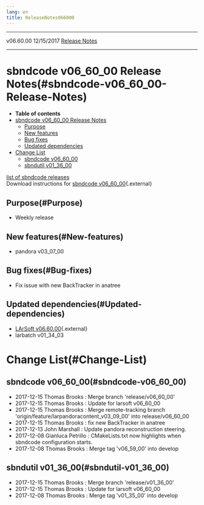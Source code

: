 ```yaml
---
lang: en
title: ReleaseNotes066000
---
```


  ----------- ------------ -- -- ------------------------------------------------------
  v06.60.00   12/15/2017         [Release Notes](ReleaseNotes066000.html)
  ----------- ------------ -- -- ------------------------------------------------------



sbndcode v06\_60\_00 Release Notes(#sbndcode-v06_60_00-Release-Notes)
======================================================================================

-   **Table of contents**
-   [sbndcode v06\_60\_00 Release
    Notes](#sbndcode-v06_60_00-Release-Notes)
    -   [Purpose](#Purpose)
    -   [New features](#New-features)
    -   [Bug fixes](#Bug-fixes)
    -   [Updated dependencies](#Updated-dependencies)
-   [Change List](#Change-List)
    -   [sbndcode v06\_60\_00](#sbndcode-v06_60_00)
    -   [sbndutil v01\_36\_00](#sbndutil-v01_36_00)

[list of sbndcode
releases](List_of_SBND_code_releases.html)\
Download instructions for [sbndcode
v06\_60\_00](http://scisoft.fnal.gov/scisoft/bundles/sbnd/v06_60_00/sbndcode-v06_60_00.html){.external}



Purpose(#Purpose)
----------------------------------

-   Weekly release



New features(#New-features)
--------------------------------------------

-   pandora v03\_07\_00



Bug fixes(#Bug-fixes)
--------------------------------------

-   Fix issue with new BackTracker in anatree



Updated dependencies(#Updated-dependencies)
------------------------------------------------------------

-   [LArSoft
    v06.60.00](https://cdcvs.fnal.gov/redmine/projects/larsoft/wiki/ReleaseNotes066000){.external}
-   larbatch v01\_34\_03



Change List(#Change-List)
==========================================



sbndcode v06\_60\_00(#sbndcode-v06_60_00)
----------------------------------------------------------

-   2017-12-15 Thomas Brooks : Merge branch \'release/v06\_60\_00\'
-   2017-12-15 Thomas Brooks : Update for larsoft v06\_60\_00
-   2017-12-15 Thomas Brooks : Merge remote-tracking branch
    \'origin/feature/larpandoracontent\_v03\_09\_00\' into
    release/v06\_60\_00
-   2017-12-15 Thomas Brooks : fix new BackTracker in anatree
-   2017-12-13 John Marshall : Update pandora reconstruction steering.
-   2017-12-08 Gianluca Petrillo : CMakeLists.txt now highlights when
    sbndcode configuration starts.
-   2017-12-08 Thomas Brooks : Merge tag \'v06\_59\_00\' into develop



sbndutil v01\_36\_00(#sbndutil-v01_36_00)
----------------------------------------------------------

-   2017-12-15 Thomas Brooks : Merge branch \'release/v01\_36\_00\'
-   2017-12-15 Thomas Brooks : Update for larsoft v06\_60\_00
-   2017-12-08 Thomas Brooks : Merge tag \'v01\_35\_00\' into develop
